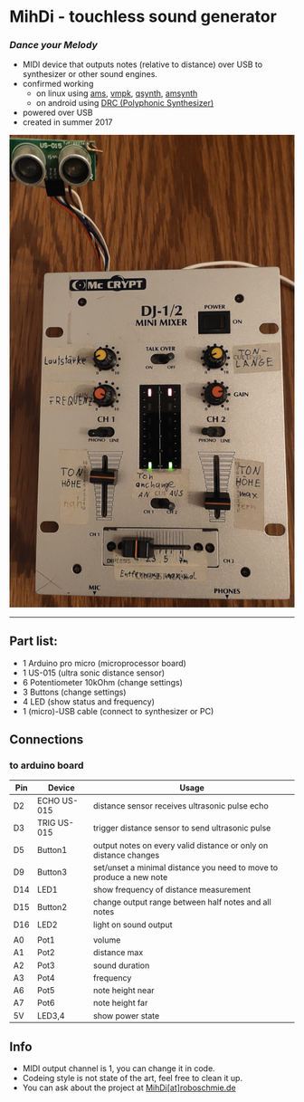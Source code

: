 # MihDi - touchless sound generator 
### *Dance your Melody*

- MIDI device that outputs notes (relative to distance) over USB to synthesizer or other sound engines.
- confirmed working
  - on linux using [ams](https://github.com/royvegard/ams), [vmpk](https://github.com/pedrolcl/VMPK), [qsynth](https://github.com/rncbc/qsynth), [amsynth](https://github.com/amsynth/amsynth)
  - on android using [DRC (Polyphonic Synthesizer)](https://www.imaginando.pt/products/drc-polyphonic-synthesizer)
- powered over USB  
- created in summer 2017

![image of MihDi System](docs/MihDi01.jpg)

---

## Part list:
- 1 Arduino pro micro (microprocessor board)
- 1 US-015 (ultra sonic distance sensor) 
- 6 Potentiometer 10kOhm (change settings)
- 3 Buttons (change settings)
- 4 LED (show status and frequency)
- 1 (micro)-USB cable (connect to synthesizer or PC)

## Connections 
### to arduino board
| Pin | Device| Usage |
|----|--------|---|
| D2 | ECHO  US-015 | distance sensor receives ultrasonic pulse echo |
| D3 | TRIG  US-015 | trigger distance sensor to send ultrasonic pulse |
| D5 | Button1 | output notes on every valid distance or only on distance changes |
| D9 | Button3 | set/unset a minimal distance you need to move to produce a new note | 
| D14 | LED1  | show frequency of distance measurement |
| D15 | Button2 | change output range between half notes and all notes | 
| D16 | LED2  | light on sound output |
|  |   |  |
| A0 | Pot1 | volume |
| A1 | Pot2 | distance max |
| A2 | Pot3 | sound duration |
| A3 | Pot4 | frequency |
| A6 | Pot5 | note height near |
| A7 | Pot6 | note height far |
| 5V | LED3,4 | show power state |

## Info
- MIDI output channel is 1, you can change it in code.
- Codeing style is not state of the art, feel free to clean it up.
- You can ask about the project at [MihDi[at]roboschmie.de]()
